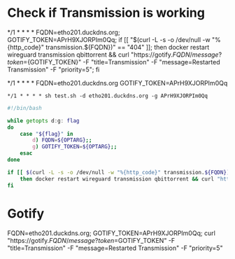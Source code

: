 # Check if Transmission is working
*/1 * * * * FQDN=etho201.duckdns.org; GOTIFY_TOKEN=APrH9XJORPIm0Qq; if [[ "$(curl -L -s -o /dev/null -w "%{http_code}" transmission.${FQDN})" == "404" ]]; then docker restart wireguard transmission qbittorrent && curl "https://gotify.${FQDN}/message?token=${GOTIFY_TOKEN}" -F "title=Transmission" -F "message=Restarted Transmission" -F "priority=5"; fi




*/1 * * * *
FQDN=etho201.duckdns.org
GOTIFY_TOKEN=APrH9XJORPIm0Qq

```
*/1 * * * * sh test.sh -d etho201.duckdns.org -g APrH9XJORPIm0Qq
```

```bash
#!/bin/bash

while getopts d:g: flag
do
    case "${flag}" in
        d) FQDN=${OPTARG};;
        g) GOTIFY_TOKEN=${OPTARG};;
    esac
done

if [[ $(curl -L -s -o /dev/null -w "%{http_code}" transmission.${FQDN}) == "404" ]]
    then docker restart wireguard transmission qbittorrent && curl "https://gotify.${FQDN}/message?token=${GOTIFY_TOKEN}" -F "title=Transmission" -F "message=Restarted Transmission" -F "priority=5"
fi
```


# Gotify

FQDN=etho201.duckdns.org; GOTIFY_TOKEN=APrH9XJORPIm0Qq; curl "https://gotify.$FQDN/message?token=$GOTIFY_TOKEN" -F "title=Transmission" -F "message=Restarted Transmission" -F "priority=5"